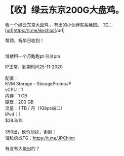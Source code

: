 # 【收】绿云东京200G大盘鸡。


收一个绿云东京大盘鸡 ，有出的小伙伴联系我把。 <a href="https://t.me/ikezhao" target="_blank">TG：[url]https://t.me/ikezhao</a>[/url]

帮顶，祝早日收到！<br />
<br />
<img src="static/image/smiley/default/lol.gif" smilieid="12" border="0" alt="" /><img src="static/image/smiley/default/lol.gif" smilieid="12" border="0" alt="" /><img src="static/image/smiley/default/lol.gif" smilieid="12" border="0" alt="" />

借楼租一个月跑跑pt 带价pm<img id="aimg_KaO2O" onclick="zoom(this, this.src, 0, 0, 0)" class="zoom" src="https://cdn.jsdelivr.net/gh/hishis/forum-master/public/images/patch.gif" onmouseover="img_onmouseoverfunc(this)" onload="thumbImg(this)" border="0" alt="" />

IP正常，到期时间25-11-2020<br />
<br />
配置：<br />
KVM Storage – StoragePromoJP<br />
vCPU：1<br />
内存：1 GB<br />
硬盘：200 GB<br />
流量：1 TB / 月（1Gbps端口）<br />
IPv4：1<br />
$28.8/年<br />
<br />
350出，砍价勿扰，谢谢！<br />
请私信或TG：https://t.me/JPChinn

有没有大佬出的？
